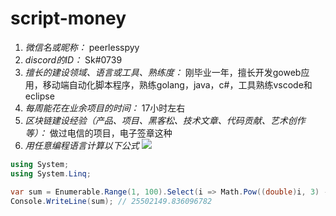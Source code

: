 # script-money

1. *微信名或昵称：* peerlesspyy
2. *discord的ID：* Sk#0739
8. *擅长的建设领域、语言或工具、熟练度：* 刚毕业一年，擅长开发goweb应用，移动端自动化脚本程序，熟练golang，java，c#，工具熟练vscode和eclipse
9. *每周能花在业余项目的时间：* 17小时左右
10. *区块链建设经验（产品、项目、黑客松、技术文章、代码贡献、艺术创作等）：* 做过电信的项目，电子签章这种
11. *用任意编程语言计算以下公式*
![](https://latex.codecogs.com/svg.image?\sum_{n=1}^{100}\left&space;(n^{3}-\sqrt[3]{n}&space;\right&space;))

```C#
using System;
using System.Linq;

var sum = Enumerable.Range(1, 100).Select(i => Math.Pow((double)i, 3) - Math.Cbrt(i)).Sum();
Console.WriteLine(sum); // 25502149.836096782
```
